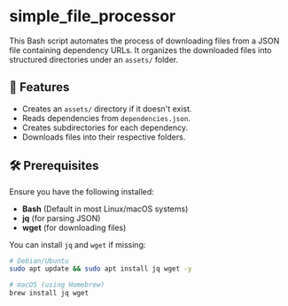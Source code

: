 # simple_file_processor


This Bash script automates the process of downloading files from a JSON file containing dependency URLs. It organizes the downloaded files into structured directories under an `assets/` folder.

## 📌 Features
- Creates an `assets/` directory if it doesn't exist.
- Reads dependencies from `dependencies.json`.
- Creates subdirectories for each dependency.
- Downloads files into their respective folders.

## 🛠️ Prerequisites
Ensure you have the following installed:
- **Bash** (Default in most Linux/macOS systems)
- **jq** (for parsing JSON)
- **wget** (for downloading files)

You can install `jq` and `wget` if missing:
```bash
# Debian/Ubuntu
sudo apt update && sudo apt install jq wget -y

# macOS (using Homebrew)
brew install jq wget
